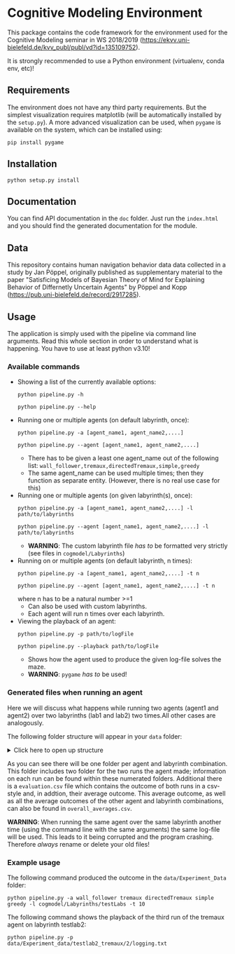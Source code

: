 # Cognitive Modeling Environment

This package contains the code framework for the environment used for the
Cognitive Modeling seminar in WS 2018/2019 
(https://ekvv.uni-bielefeld.de/kvv_publ/publ/vd?id=135109752).

It is strongly recommended to use a Python environment (virtualenv, conda env, 
etc)!

## Requirements

The environment does not have any third party requirements. But the simplest
visualization requires matplotlib (will be automatically installed by the
```setup.py```). A more advanced visualization can be used, when ```pygame```
is available on the system, which can be installed using:

```
pip install pygame
```

## Installation

```
python setup.py install
```

## Documentation

You can find API documentation in the ```doc``` folder.
Just run the ```index.html``` and you should find the generated documentation
for the module.

## Data

This repository contains human navigation behavior data data collected in a 
study by Jan Pöppel, originally published as supplementary material to the paper
"Satisficing Models of Bayesian Theory of Mind for Explaining Behavior of
Differnetly Uncertain Agents" by Pöppel and Kopp 
(https://pub.uni-bielefeld.de/record/2917285).

## Usage

The application is simply used with the pipeline via command line arguments. Read this whole section in order to understand what is happening.
You have to use at least python v3.10!

### Available commands
* Showing a list of the currently available options: 
  ```
  python pipeline.py -h
  ```   
  ```
  python pipeline.py --help
  ```
* Running one or multiple agents (on default labyrinth, once): 
  ``` 
  python pipeline.py -a [agent_name1, agent_name2,....]
  ```
  ``` 
  python pipeline.py --agent [agent_name1, agent_name2,....]
  ```
   * There has to be given a least one agent_name out of the following list: ```wall_follower,tremaux,directedTremaux,simple,greedy```
   * The same agent_name can be used multiple times; then they function as separate entity. (However, there is no real use case for this)
* Running one or multiple agents (on given labyrinth(s), once): 
  ``` 
  python pipeline.py -a [agent_name1, agent_name2,....] -l path/to/labyrinths 
  ``` 
  ``` 
  python pipeline.py --agent [agent_name1, agent_name2,....] -l path/to/labyrinths
  ```
  * **WARNING**: The custom labyrinth file *has to* be formatted very strictly (see files in ```cogmodel/Labyrinths```)
* Running on or multiple agents (on default labyrinth, n times): 
  ``` 
  python pipeline.py -a [agent_name1, agent_name2,....] -t n
  ``` 
  ``` 
  python pipeline.py --agent [agent_name1, agent_name2,....] -t n
  ``` 
  where n has to be a natural number >=1 
  * Can also be used with custom labyrinths. 
  * Each agent will run n times over each labyrinth.
* Viewing the playback of an agent: 
  ```
  python pipeline.py -p path/to/logFile
  ```
  ```
  python pipeline.py --playback path/to/logFile
  ```
  * Shows how the agent used to produce the given log-file solves the maze. 
  * **WARNING**: ```pygame``` *has to* be used!

### Generated files when running an agent
Here we will discuss what happens while running two agents (agent1 and agent2) over two labyrinths (lab1 and lab2) two times.All other cases are analogously.

The following folder structure will appear in your ```data``` folder:
<details>
<summary>Click here to open up structure</summary>

```bash
.
├── Agent_data
│   ├── lab1_agent1
│   │   ├── 0
│   │   │   ├── action_types.png
│   │   │   ├── cognitive_load.png
│   │   │   ├── general_information.png
│   │   │   ├── heatmaps.png
│   │   │   └── logging.txt
│   │   ├── 1
│   │   │   ├── action_types.png
│   │   │   ├── cognitive_load.png
│   │   │   ├── general_information.png
│   │   │   ├── heatmaps.png
│   │   │   └── logging.txt
│   │   └── evaluation.csv
│   ├── lab1_agent2
│   │   ├── 0
│   │   │   ├── action_types.png
│   │   │   ├── cognitive_load.png
│   │   │   ├── general_information.png
│   │   │   ├── heatmaps.png
│   │   │   └── logging.txt
│   │   ├── 1
│   │   │   ├── action_types.png
│   │   │   ├── cognitive_load.png
│   │   │   ├── general_information.png
│   │   │   ├── heatmaps.png
│   │   │   └── logging.txt
│   │   └── evaluation.csv
│   ├── lab2_agent1
│   │   ├── 0
│   │   │   ├── action_types.png
│   │   │   ├── cognitive_load.png
│   │   │   ├── general_information.png
│   │   │   ├── heatmaps.png
│   │   │   └── logging.txt
│   │   ├── 1
│   │   │   ├── action_types.png
│   │   │   ├── cognitive_load.png
│   │   │   ├── general_information.png
│   │   │   ├── heatmaps.png
│   │   │   └── logging.txt
│   │   └── evaluation.csv
│   ├── lab2_agent2
│   │   ├── 0
│   │   │   ├── action_types.png
│   │   │   ├── cognitive_load.png
│   │   │   ├── general_information.png
│   │   │   ├── heatmaps.png
│   │   │   └── logging.txt
│   │   ├── 1
│   │   │   ├── action_types.png
│   │   │   ├── cognitive_load.png
│   │   │   ├── general_information.png
│   │   │   ├── heatmaps.png
│   │   │   └── logging.txt
│   │   └── evaluation.csv
│   └── overall_averages.csv
``` 
</details>

As you can see there will be one folder per agent and labyrinth combination. This folder includes two folder for the two runs the agent made; information on each run can be found within these numerated folders. Additional there is a ```evaluation.csv``` file which contains the outcome of both runs in a csv-style and, in addtion, their average outcome. This average outcome, as well as all the average outcomes of the other agent and labyrinth combinations, can also be found in ```overall_averages.csv```. 


**WARNING**: When running the same agent over the same labyrinth another time (using the command line with the same arguments) the same log-file will be used. This leads to it being corrupted and the program crashing. Therefore *always* rename or delete your old files!

### Example usage
The following command produced the outcome in the ```data/Experiment_Data``` folder:
```
python pipeline.py -a wall_follower tremaux directedTremaux simple greedy -l cogmodel/Labyrinths/testLabs -t 10
```
The following command shows the playback of the third run of the tremaux agent on labyrinth testlab2:
```
python pipeline.py -p data/Experiment_data/testlab2_tremaux/2/logging.txt
```
